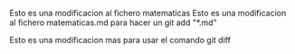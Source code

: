 Esto es una modificacion al fichero matematicas
Esto es una modificacion al fichero matematicas.md para hacer un git add "*.md"

Esto es una modificacion mas para usar el comando git diff
